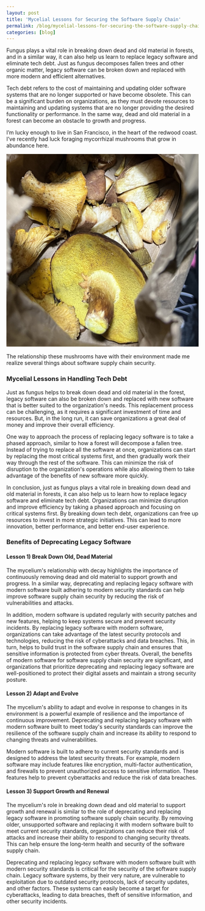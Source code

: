 ```yaml
---
layout: post
title: 'Mycelial Lessons for Securing the Software Supply Chain'
permalink: /blog/mycelial-lessons-for-securing-the-software-supply-chain
categories: [blog]
---
```


Fungus plays a vital role in breaking down dead and old material in forests, and in a similar way, it can also help us learn to replace legacy software and eliminate tech debt. Just as fungus decomposes fallen trees and other organic matter, legacy software can be broken down and replaced with more modern and efficient alternatives.

Tech debt refers to the cost of maintaining and updating older software systems that are no longer supported or have become obsolete. This can be a significant burden on organizations, as they must devote resources to maintaining and updating systems that are no longer providing the desired functionality or performance. In the same way, dead and old material in a forest can become an obstacle to growth and progress.

I’m lucky enough to live in San Francisco, in the heart of the redwood coast. I’ve recently had luck foraging mycorrhizal mushrooms that grow in abundance here.

![bag full of mushrooms foraged on the redwood coast, including boletes and chanterelles](/_site/assets/image/mycelial-lessons-software-supply-chain-security.jpg "bag full of mushrooms foraged on the redwood coast, including boletes and chanterelles")

The relationship these mushrooms have with their environment made me realize several things about software supply chain security.


### Mycelial Lessons in Handling Tech Debt 

Just as fungus helps to break down dead and old material in the forest, legacy software can also be broken down and replaced with new software that is better suited to the organization's needs. This replacement process can be challenging, as it requires a significant investment of time and resources. But, in the long run, it can save organizations a great deal of money and improve their overall efficiency.

One way to approach the process of replacing legacy software is to take a phased approach, similar to how a forest will decompose a fallen tree. Instead of trying to replace all the software at once, organizations can start by replacing the most critical systems first, and then gradually work their way through the rest of the software. This can minimize the risk of disruption to the organization's operations while also allowing them to take advantage of the benefits of new software more quickly.

In conclusion, just as fungus plays a vital role in breaking down dead and old material in forests, it can also help us to learn how to replace legacy software and eliminate tech debt. Organizations can minimize disruption and improve efficiency by taking a phased approach and focusing on critical systems first. By breaking down tech debt, organizations can free up resources to invest in more strategic initiatives. This can lead to more innovation, better performance, and better end-user experience.


### Benefits of Deprecating Legacy Software


#### Lesson 1) Break Down Old, Dead Material

The mycelium's relationship with decay highlights the importance of continuously removing dead and old material to support growth and progress. In a similar way, deprecating and replacing legacy software with modern software built adhering to modern security standards can help improve software supply chain security by reducing the risk of vulnerabilities and attacks.

In addition, modern software is updated regularly with security patches and new features, helping to keep systems secure and prevent security incidents. By replacing legacy software with modern software, organizations can take advantage of the latest security protocols and technologies, reducing the risk of cyberattacks and data breaches. This, in turn, helps to build trust in the software supply chain and ensures that sensitive information is protected from cyber threats. Overall, the benefits of modern software for software supply chain security are significant, and organizations that prioritize deprecating and replacing legacy software are well-positioned to protect their digital assets and maintain a strong security posture.


#### Lesson 2) Adapt and Evolve

The mycelium's ability to adapt and evolve in response to changes in its environment is a powerful example of resilience and the importance of continuous improvement. Deprecating and replacing legacy software with modern software built to meet today's security standards can improve the resilience of the software supply chain and increase its ability to respond to changing threats and vulnerabilities.

Modern software is built to adhere to current security standards and is designed to address the latest security threats. For example, modern software may include features like encryption, multi-factor authentication, and firewalls to prevent unauthorized access to sensitive information. These features help to prevent cyberattacks and reduce the risk of data breaches.


#### Lesson 3) Support Growth and Renewal

The mycelium's role in breaking down dead and old material to support growth and renewal is similar to the role of deprecating and replacing legacy software in promoting software supply chain security. By removing older, unsupported software and replacing it with modern software built to meet current security standards, organizations can reduce their risk of attacks and increase their ability to respond to changing security threats. This can help ensure the long-term health and security of the software supply chain.

Deprecating and replacing legacy software with modern software built with modern security standards is critical for the security of the software supply chain. Legacy software systems, by their very nature, are vulnerable to exploitation due to outdated security protocols, lack of security updates, and other factors. These systems can easily become a target for cyberattacks, leading to data breaches, theft of sensitive information, and other security incidents.
